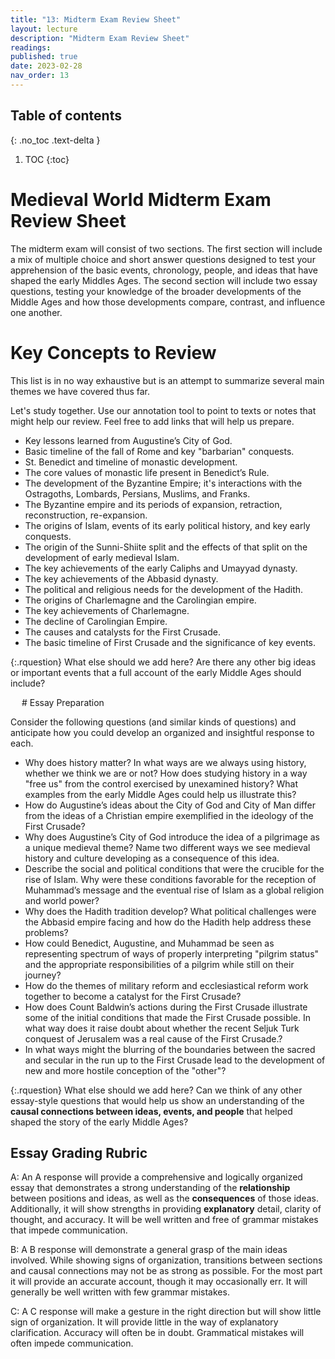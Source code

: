 ```yaml
---
title: "13: Midterm Exam Review Sheet"
layout: lecture
description: "Midterm Exam Review Sheet"
readings: 
published: true
date: 2023-02-28
nav_order: 13
---
```


## Table of contents
{: .no_toc .text-delta } 
1. TOC 
{:toc}


# Medieval World Midterm Exam Review Sheet

The midterm exam will consist of two sections. The first section will include a mix of multiple choice and short answer questions designed to test your apprehension of the basic events, chronology, people, and ideas that have shaped the early Middles Ages. The second section will include two essay questions, testing your knowledge of the broader developments of the Middle Ages and how those developments compare, contrast, and influence one another. 


# Key Concepts to Review

This list is in no way exhaustive but is an attempt to summarize several main themes we have covered thus far. 

Let's study together. Use our annotation tool to point to texts or notes that might help our review. Feel free to add links that will help us prepare.

* Key lessons learned from Augustine’s City of God.
* Basic timeline of the fall of Rome and key "barbarian" conquests.
* St. Benedict and timeline of monastic development.
* The core values of monastic life present in Benedict’s Rule.
* The development of the Byzantine Empire; it's interactions with the Ostragoths, Lombards, Persians, Muslims, and Franks.
* The Byzantine empire and its periods of expansion, retraction, reconstruction, re-expansion.
* The origins of Islam, events of its early political history, and key early conquests.
* The origin of the Sunni-Shiite split and the effects of that split on the development of early medieval Islam.
* The key achievements of the early Caliphs and Umayyad dynasty. 
* The key achievements of the Abbasid dynasty.
* The political and religious needs for the development of the Hadith.
* The origins of Charlemagne and the Carolingian empire.
* The key achievements of Charlemagne.
* The decline of Carolingian Empire.
* The causes and catalysts for the First Crusade.
* The basic timeline of First Crusade and the significance of key events.

<div class="discussion" markdown="1">

{:.rquestion}
What else should we add here? Are there any other big ideas or important events that a full account of the early Middle Ages should include?

</div>
 
# Essay Preparation 

Consider the following questions (and similar kinds of questions) and anticipate how you could develop an organized and insightful response to each.

* Why does history matter? In what ways are we always using history, whether we think we are or not? How does studying history in a way "free us" from the control exercised by unexamined history? What examples from the early Middle Ages could help us illustrate this?
* How do Augustine’s ideas about the City of God and City of Man differ from the ideas of a Christian empire exemplified in the ideology of the First Crusade?
* Why does Augustine’s City of God introduce the idea of a pilgrimage as a unique medieval theme? Name two different ways we see medieval history and culture developing as a consequence of this idea.
* Describe the social and political conditions that were the crucible for the rise of Islam. Why were these conditions favorable for the reception of Muhammad’s message and the eventual rise of Islam as a global religion and world power?
* Why does the Hadith tradition develop? What political challenges were the Abbasid empire facing and how do the Hadith help address these problems?
* How could Benedict, Augustine, and Muhammad be seen as representing spectrum of ways of properly interpreting "pilgrim status" and the appropriate responsibilities of a pilgrim while still on their journey?
* How do the themes of military reform and ecclesiastical reform work together to become a catalyst for the First Crusade?
* How does Count Baldwin’s actions during the First Crusade illustrate some of the initial conditions that made the First Crusade possible. In what way does it raise doubt about whether the recent Seljuk Turk conquest of Jerusalem was a real cause of the First Crusade.?
* In what ways might the blurring of the boundaries between the sacred and secular in the run up to the First Crusade lead to the development of new and more hostile conception of the "other"?

<div class="discussion" markdown="1">

{:.rquestion}
What else should we add here? Can we think of any other essay-style questions that would help us show an understanding of the **causal connections between ideas, events, and people** that helped shaped the story of the early Middle Ages?

</div>

## Essay Grading Rubric

A: An A response will provide a comprehensive and logically organized essay that demonstrates a strong understanding of the **relationship** between positions and ideas, as well as the **consequences** of those ideas. Additionally, it will show strengths in providing **explanatory** detail, clarity of thought, and accuracy. It will be well written and free of grammar mistakes that impede communication.

B: A B response will demonstrate a general grasp of the main ideas involved. While showing signs of organization, transitions between sections and causal connections may not be as strong as possible. For the most part it will provide an accurate account, though it may occasionally err. It will generally be well written with few grammar mistakes.

C: A C response will make a gesture in the right direction but will show little sign of organization. It will provide little in the way of explanatory clarification. Accuracy will often be in doubt. Grammatical mistakes will often impede communication.


